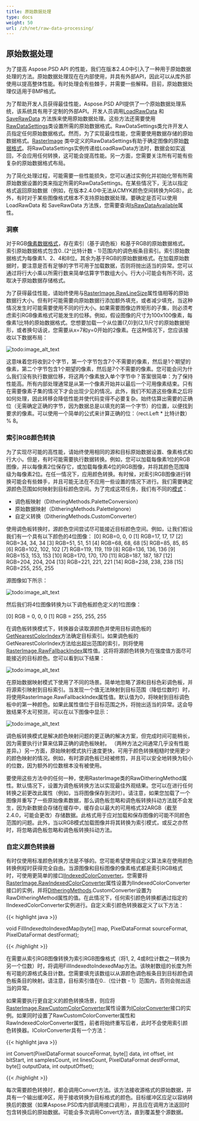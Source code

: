 ```yaml
---
title: 原始数据处理
type: docs
weight: 50
url: /zh/net/raw-data-processing/
---
```


## **原始数据处理**
为了提高 Aspose.PSD API 的性能，我们在版本2.4.0中引入了一种用于原始数据处理的方法。原始数据处理现在在内部使用，并具有外部API，因此可以从库外部使用以提高整体性能。有时处理会有些棘手，并需要一些解释。目前，原始数据处理仅适用于BMP格式。

为了帮助开发人员获得最佳性能，Aspose.PSD API提供了一个原始数据处理系统，该系统具有用于定制的外部API。开发人员调用[LoadRawData](https://reference.aspose.com/psd/net/aspose.psd/rasterimage/methods/loadrawdata/index) 和[SaveRawData](https://reference.aspose.com/psd/net/aspose.psd/rasterimage/methods/saverawdata) 方法族来使用原始数据处理。这些方法还需要使用[RawDataSettings](https://reference.aspose.com/psd/net/aspose.psd/rawdatasettings)类设置所需的原始数据格式。RawDataSettings类允许开发人员指定任何原始数据格式。然而，为了实现最佳性能，您需要使用数据存储的原始数据格式。[RasterImage](https://reference.aspose.com/psd/net/aspose.psd/rasterimage) 类中定义的RawDataSettings有助于确定图像的原始[数据格式](https://reference.aspose.com/psd/net/aspose.psd/rawdatasettings/properties/pixeldataformat)。将RawDataSettings实例传递给LoadRawData方法时，数据会如实返回，不会应用任何转换，这可能会提高性能。另一方面，您需要关注所有可能有些复杂的原始数据格式布局。

为了简化处理过程，可能需要一些性能损失，您可以通过实例化并初始化带有所需原始数据设置的类来指定所需的RawDataSettings。在某些情况下，无法以指定格式返回原始数据（例如，在版本2.4.0中无法从CMYK颜色空间转换为RGB）。此外，有时对于某些图像格式根本不支持原始数据处理。要确定是否可以使用LoadRawData 和 SaveRawData 方法族，您需要查询[IsRawDataAvailable](https://reference.aspose.com/psd/net/aspose.psd/rasterimage/properties/israwdataavailable)属性。

### **洞察**
对于RGB[像素数据格式](https://reference.aspose.com/psd/net/aspose.psd/pixeldataformat)，存在索引（基于调色板）和基于RGB的原始数据格式。索引原始数据格式包含0..(2^比特计数 - 1)范围内的调色板条目索引。索引原始数据格式为每像素1、2、4和8位。其余为基于RGB的原始数据格式。在加载原始数据时，要注意是否有足够的字节可用于加载数据，否则将抛出适当的异常。您可以通过将行大小乘以所需行数来简单估算字节数组大小。行大小可能会有所不同，这取决于原始数据存储格式。

为了获得最佳性能，请始终使用与[RasterImage.RawLineSize](https://reference.aspose.com/psd/net/aspose.psd/rasterimage/properties/rawlinesize)属性值相等的原始数据行大小。但有时可能需要向原始数据行添加额外填充，或者减少填充，当这种情况发生时可能需要使用不同的行大小。如果需要图像边界矩形的子集，则必须考虑索引RGB像素格式可能发生的位移。例如，假设图像的尺寸为100x100像素，每像素1比特的原始数据格式。您想要加载一个从位置(7,0)到(2,1)尺寸的原始数据矩形，或者换句话说，您需要从x=7和y=0开始的2像素。在这种情况下，您应该接收以下数据布局：



![todo:image_alt_text](raw-data-processing_1.png)

这意味着您将收到2个字节，第一个字节包含7个不需要的像素，然后是1个期望的像素，第二个字节包含1个期望的像素，然后是7个不需要的像素。您可能会问为什么我们没有执行数据位移，将这两个像素放入单个字节中？答案很简单：为了保持性能高。所有内部处理通常是从第一个像素开始并以最后一个可用像素结束。只有在需要像素子集的情况下才会出现少见的情况。此外，我们不知道这些像素之后将如何处理，因此转移会降低性能并使代码变得不必要复杂。始终估算出需要的正确位（无需确定正确的字节，因为数据总是以填充的第一个字节）的位置，以便找到要求的像素。可以使用一个简单的公式来计算正确的位：（rect.Left * 比特计数）% 8。
### **索引RGB颜色转换**
为了实现尽可能的高性能，请始终使用相同的源和目标原始数据设置、像素格式和行大小。但是，有时可能需要执行数据转换。例如，您可以加载每像素1位的RGB图像，并以每像素2位保存它，或加载每像素4位的RGB图像，并将其颜色范围降级为每像素2位。在任一情况下，应用颜色转换。有时候，对索引RGB图像进行转换可能会有些棘手，并且可能无法在不应用一些设置的情况下进行。我们需要确定源颜色范围如何映射到目标颜色空间。为了完成这项任务，我们有不同的[模式](https://reference.aspose.com/psd/net/aspose.psd/ditheringmethods)：

- 调色板映射（DitheringMethods.PaletteConversion）
- 原始数据映射（DitheringMethods.PaletteIgnore）
- 自定义转换（DitheringMethods.CustomConverter）

使用调色板转换时，源颜色空间尝试尽可能接近目标颜色空间。例如，让我们假设我们有一个具有以下颜色的4位图像：
[0] RGB=0, 0, 0
[1] RGB=17, 17, 17
[2] RGB=34, 34, 34
[3] RGB=51, 51, 51
[4] RGB=68, 68, 68
[5] RGB=85, 85, 85
[6] RGB=102, 102, 102
[7] RGB=119, 119, 119
[8] RGB=136, 136, 136
[9] RGB=153, 153, 153
[10] RGB=170, 170, 170
[11] RGB=187, 187, 187
[12] RGB=204, 204, 204
[13] RGB=221, 221, 221
[14] RGB=238, 238, 238
[15] RGB=255, 255, 255

源图像如下所示：



![todo:image_alt_text](raw-data-processing_2.png)

然后我们将4位图像转换为以下调色板颜色定义的1位图像：

[0] RGB = 0, 0, 0
[1] RGB = 255, 255, 255

在调色板转换模式下，转换器会读取源颜色并使用目标调色板的[GetNearestColorIndex](https://reference.aspose.com/psd/net/aspose.psd/icolorpalette/methods/getnearestcolorindex/index)方法确定目标索引。如果调色板的GetNearestColorIndex方法给出超出范围的索引，则将使用[RasterImage.RawFallbackIndex](https://reference.aspose.com/psd/net/aspose.psd/rasterimage/properties/rawfallbackindex)属性值。这将将源颜色转换为在强度值方面尽可能接近的目标颜色。您可以看到以下结果：



![todo:image_alt_text](raw-data-processing_3.png)

在原始数据映射模式下使用了不同的场景。简单地忽略了源和目标色彩调色板，并将源索引映射到目标索引。当发现一个值无法映射到目标范围（降低位数时）时，将使用RasterImage.RawFallbackIndex属性值。默认值为0，将映射到目标调色板中的第一种颜色。如果此属性值位于目标范围之外，将抛出适当的异常。这会导致结果不太可预测，可以在以下图像中显示：



![todo:image_alt_text](raw-data-processing_4.png)

调色板转换模式是解决颜色映射问题的更正确的解决方案，但完成时间可能稍长，因为需要执行计算来估算正确的调色板映射。 （两种方法之间通常几乎没有性能差异。）另一方面，原始映射模式执行速度更快，可用于颜色转换粗糙时使用更少的颜色映射的情况。例如，有时源调色板已经被修剪，并且可以安全地转换为较小的位数，因为额外的位数根本没有被使用。

要使用这些方法中的任何一种，使用RasterImage类的RawDitheringMethod属性。默认情况下，设置为调色板转换方法以实现最佳外观结果。您可以在进行任何转换之前更改此属性（例如，当将图像保存到流时）。请注意，如果您加载了一个图像并重写了一些原始像素数据，那么调色板忽略和调色板转换抖动方法就不会发生，因为新数据会存储在缓存中，缓存会以最大的可用格式32ARGB（截至2.4.0，可能会更改）存储数据。此格式用于应对加载和保存图像的可能不同颜色范围的问题。此外，当以RGB模式加载图像并将其转换为索引模式，或反之亦然时，将忽略调色板忽略和调色板转换抖动方法。
### **自定义颜色转换器**
有时仅使用标准颜色转换方法是不够的。您可能希望使用自定义算法来在使用颜色转换例程时获得完全自由。当源图像和目标图像的像素格式都是索引RGB格式时，可使用更简单的接口[IIndexedColorConverter](https://reference.aspose.com/psd/net/aspose.psd/iindexedcolorconverter)。您需要将[RasterImage.RawIndexedColorConverter](https://reference.aspose.com/psd/net/aspose.psd/rasterimage/properties/rawindexedcolorconverter)属性设置为IIndexedColorConverter接口的实例，并将[DitheringMethods](https://reference.aspose.com/psd/net/aspose.psd/ditheringmethods).CustomConverter设置为RawDitheringMethod属性的值。在此情况下，任何索引颜色转换都通过指定的IIndexedColorConverter实例进行。自定义索引颜色转换器定义了以下方法：



{{< highlight java >}}

 void FillIndexedtoIndexedMap(byte[] map, PixelDataFormat sourceFormat, PixelDataFormat destFormat);

{{< /highlight >}}



在需要从索引RGB图像转换为索引RGB图像格式（将1, 2, 4或8位计数之一转换为另一个位数）时，将调用FillIndexedtoIndexedMap方法。该映射数组的长度为所有可能的源格式条目计数。您需要填充该数组以从源颜色调色板条目到目标颜色调色板条目的映射。请注意，目标索引值在0..（位计数 - 1）范围内，否则会抛出适当的异常。

如果需要执行更自定义的颜色转换场景，则应将[RasterImage.RawCustomColorConverter](https://reference.aspose.com/psd/net/aspose.psd/rasterimage/properties/rawcustomcolorconverter)属性设置为[IColorConverter](https://reference.aspose.com/psd/net/aspose.psd/icolorconverter)接口的实例。如果同时设置了RawCustomColorConverter属性和RawIndexedColorConverter属性，前者将始终重写后者，此时不会使用索引颜色转换器。IColorConverter具有一个方法：



{{< highlight java >}}

 int Convert(PixelDataFormat sourceFormat, byte[] data, int offset, int bitStart, int samplesCount, int linesCount, PixelDataFormat destFormat, byte[] outputData, int outputOffset); 

{{< /highlight >}}


每次需要颜色转换时，都会调用Convert方法。该方法接收源格式的原始数据，并具有一个输出缓冲区，用于接收转换为目标格式的颜色。目标缓冲区应足以容纳转换后的数据（如果Aspose.PSD库内部调用接口调用），并且应在调用方法返回时包含转换后的原始数据。可能会多次调用Convert方法，直到覆盖整个源数据。